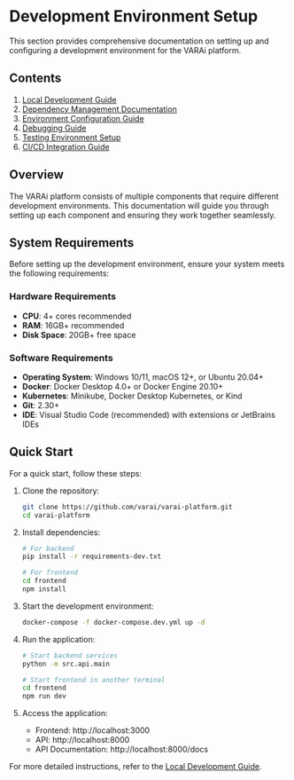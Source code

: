 # Development Environment Setup

This section provides comprehensive documentation on setting up and configuring a development environment for the VARAi platform.

## Contents

1. [Local Development Guide](./local-development-guide.md)
2. [Dependency Management Documentation](./dependency-management.md)
3. [Environment Configuration Guide](./environment-configuration.md)
4. [Debugging Guide](./debugging-guide.md)
5. [Testing Environment Setup](./testing-environment.md)
6. [CI/CD Integration Guide](./ci-cd-integration.md)

## Overview

The VARAi platform consists of multiple components that require different development environments. This documentation will guide you through setting up each component and ensuring they work together seamlessly.

## System Requirements

Before setting up the development environment, ensure your system meets the following requirements:

### Hardware Requirements

- **CPU**: 4+ cores recommended
- **RAM**: 16GB+ recommended
- **Disk Space**: 20GB+ free space

### Software Requirements

- **Operating System**: Windows 10/11, macOS 12+, or Ubuntu 20.04+
- **Docker**: Docker Desktop 4.0+ or Docker Engine 20.10+
- **Kubernetes**: Minikube, Docker Desktop Kubernetes, or Kind
- **Git**: 2.30+
- **IDE**: Visual Studio Code (recommended) with extensions or JetBrains IDEs

## Quick Start

For a quick start, follow these steps:

1. Clone the repository:
   ```bash
   git clone https://github.com/varai/varai-platform.git
   cd varai-platform
   ```

2. Install dependencies:
   ```bash
   # For backend
   pip install -r requirements-dev.txt
   
   # For frontend
   cd frontend
   npm install
   ```

3. Start the development environment:
   ```bash
   docker-compose -f docker-compose.dev.yml up -d
   ```

4. Run the application:
   ```bash
   # Start backend services
   python -m src.api.main
   
   # Start frontend in another terminal
   cd frontend
   npm run dev
   ```

5. Access the application:
   - Frontend: http://localhost:3000
   - API: http://localhost:8000
   - API Documentation: http://localhost:8000/docs

For more detailed instructions, refer to the [Local Development Guide](./local-development-guide.md).